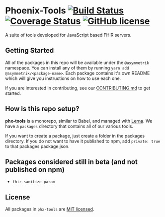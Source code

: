 # Phoenix-Tools [![Build Status](https://travis-ci.org/Asymmetrik/phx-tools.svg?branch=master)](https://travis-ci.org/Asymmetrik/phx-tools) [![Coverage Status](https://coveralls.io/repos/github/Asymmetrik/phx-tools/badge.svg?branch=master)](https://coveralls.io/github/Asymmetrik/phx-tools?branch=master) [![GitHub license](https://img.shields.io/badge/license-MIT-blue.svg)](./LICENSE)

A suite of tools developed for JavaScript based FHIR servers.

## Getting Started

All of the packages in this repo will be available under the `@asymmetrik` namespace. You can install any of them by running `yarn add @asymmetrik/<package-name>`. Each package contains it's own README which will give you instructions on how to use each one.

If you are interested in contributing, see our [CONTRIBUTING.md](./CONTRIBUTING.md) to get started.

## How is this repo setup?

**phx-tools** is a monorepo, similar to Babel, and managed with [Lerna](https://github.com/lerna/lerna). We have a `packages` directory that contains all of our various tools. 

If you want to create a package, just create a folder in the packages directory. If you do not want to have it published to npm, add `private: true` to that packages package.json.

## Packages considered still in beta (and not published on npm)

- `fhir-sanitize-param`

## License
All packages in `phx-tools` are [MIT licensed](./LICENSE).
